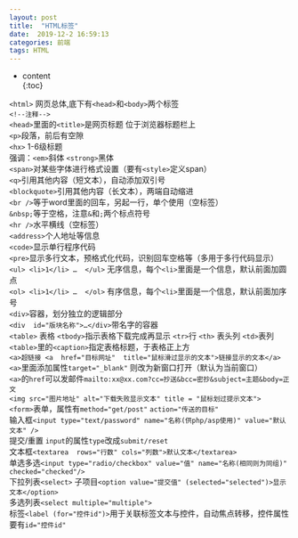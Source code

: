 ```yaml
---  
layout: post  
title:  "HTML标签"  
date:  2019-12-2 16:59:13  
categories: 前端  
tags: HTML  
---  
```


* content  
{:toc}  


```<html>``` 网页总体,底下有```<head>```和```<body>```两个标签  
```<!--注释-->```  
```<head>```里面的```<title>```是网页标题  位于浏览器标题栏上  
```<p>```段落，前后有空隙  
```<hx>``` 1-6级标题  
强调：```<em>```斜体  ```<strong>```黑体  
```<span>```对某些字体进行格式设置（要有```<style>```定义span）  
```<q>```引用其他内容（短文本），自动添加双引号  
```<blockquote>```引用其他内容（长文本），两端自动缩进  
```<br />```等于word里面的回车，另起一行，单个使用（空标签）  
```&nbsp;```等于空格，注意```&```和```;```两个标点符号  
```<hr />```水平横线（空标签）  
```<address>```个人地址等信息  
```<code>```显示单行程序代码  
```<pre>```显示多行文本，预格式化代码，识别回车空格等（多用于多行代码显示）  
```<ul> <li>1</li> …  </ul>``` 无序信息，每个```<li>```里面是一个信息，默认前面加圆点  
```<ol> <li>1</li> …  </ol>``` 有序信息，每个```<li>```里面是一个信息，默认前面加序号  
```<div>```容器，划分独立的逻辑部分  
```<div  id="版块名称">…</div>```带名字的容器  
```<table>``` 表格 ```<tbody>```指示表格下载完成再显示  ```<tr>```行  ```<th>``` 表头列  ```<td>```表列  
```<table>```里的```<caption>```指定表格标题，于表格正上方  
```<a>超链接 <a  href="目标网址"  title="鼠标滑过显示的文本">链接显示的文本</a>```  
```<a>```里面添加属性```target="_blank"``` 则改为新窗口打开（默认为当前窗口）  
```<a>```的```href```可以发邮件```mailto:xx@xx.com?cc=抄送&bcc=密抄&subject=主题&body=正文```  
```<img src="图片地址" alt="下载失败显示文本" title = "鼠标划过提示文本">```  
```<form>```表单，属性有```method="get/post"``` ```action="传送的目标"```  
输入框```<input type="text/password" name="名称(供php/asp使用)" value="默认文本" />```  
提交/重置 ```input```的属性```type```改成```submit/reset```  
文本框```<textarea  rows="行数" cols="列数">默认文本</textarea>```  
单选多选```<input type="radio/checkbox" value="值" name="名称(相同则为同组)" checked="checked"/>```  
下拉列表```<select>``` 子项目```<option value="提交值" (selected="selected")>显示文本</option>```  
多选列表```<select multiple="multiple">```  
标签```<label (for="控件id")>```用于关联标签文本与控件，自动焦点转移，控件属性要有```id="控件id"```  